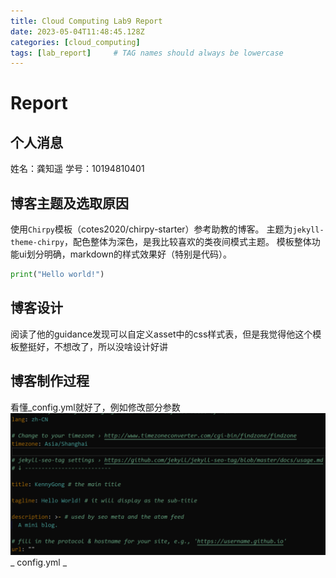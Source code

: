 ```yaml
---
title: Cloud Computing Lab9 Report
date: 2023-05-04T11:48:45.128Z
categories: [cloud_computing]
tags: [lab_report]     # TAG names should always be lowercase
---
```


# Report
## 个人消息
姓名：龚知遥
学号：10194810401

## 博客主题及选取原因
使用`Chirpy`模板（cotes2020/chirpy-starter）参考助教的博客。
主题为`jekyll-theme-chirpy`，配色整体为深色，是我比较喜欢的类夜间模式主题。
模板整体功能ui划分明确，markdown的样式效果好（特别是代码）。
```python
print("Hello world!")
```

## 博客设计
阅读了他的guidance发现可以自定义asset中的css样式表，但是我觉得他这个模板整挺好，不想改了，所以没啥设计好讲

## 博客制作过程
看懂_config.yml就好了，例如修改部分参数
![config.yml](report1.png)
_ config.yml _
